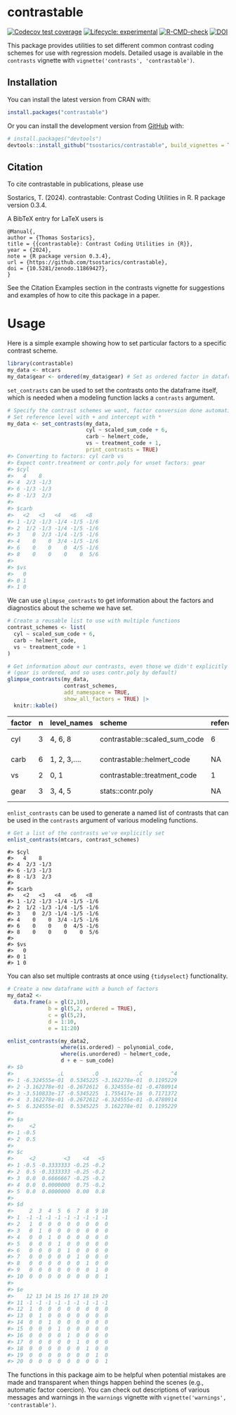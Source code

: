 
<!-- README.md is generated from README.Rmd. Please edit that file -->

# contrastable

<!-- badges: start -->

[![Codecov test
coverage](https://codecov.io/gh/tsostarics/contrastable/branch/main/graph/badge.svg?token=PW2NOWO8NE)](https://app.codecov.io/gh/tsostarics/contrastable?branch=main)
[![Lifecycle:
experimental](https://img.shields.io/badge/lifecycle-stable-green.svg)](https://lifecycle.r-lib.org/articles/stages.html#stable)
[![R-CMD-check](https://github.com/tsostarics/contrastable/workflows/R-CMD-check/badge.svg)](https://github.com/tsostarics/contrastable/actions)
[![DOI](https://zenodo.org/badge/DOI/10.5281/zenodo.11869428.svg)](https://doi.org/10.5281/zenodo.11869428)

<!-- badges: end -->

This package provides utilities to set different common contrast coding
schemes for use with regression models. Detailed usage is available in
the `contrasts` vignette with `vignette('contrasts', 'contrastable')`.

## Installation

You can install the latest version from CRAN with:

``` r
install.packages("contrastable")
```

Or you can install the development version from
[GitHub](https://github.com/) with:

``` r
# install.packages("devtools")
devtools::install_github("tsostarics/contrastable", build_vignettes = TRUE)
```

## Citation

To cite contrastable in publications, please use

Sostarics, T. (2024). contrastable: Contrast Coding Utilities in R. R
package version 0.3.4.

A BibTeX entry for LaTeX users is

    @Manual{,
    author = {Thomas Sostarics},
    title = {{contrastable}: Contrast Coding Utilities in {R}},
    year = {2024},
    note = {R package version 0.3.4},
    url = {https://github.com/tsostarics/contrastable},
    doi = {10.5281/zenodo.11869427},
    }

See the Citation Examples section in the contrasts vignette for
suggestions and examples of how to cite this package in a paper.

# Usage

Here is a simple example showing how to set particular factors to a
specific contrast scheme.

``` r
library(contrastable)
my_data <- mtcars
my_data$gear <- ordered(my_data$gear) # Set as ordered factor in dataframe
```

`set_contrasts` can be used to set the contrasts onto the dataframe
itself, which is needed when a modeling function lacks a `contrasts`
argument.

``` r
# Specify the contrast schemes we want, factor conversion done automatically
# Set reference level with + and intercept with *
my_data <- set_contrasts(my_data, 
                         cyl ~ scaled_sum_code + 6,
                         carb ~ helmert_code,
                         vs ~ treatment_code + 1,
                         print_contrasts = TRUE)
#> Converting to factors: cyl carb vs
#> Expect contr.treatment or contr.poly for unset factors: gear
#> $cyl
#>   4    8   
#> 4  2/3 -1/3
#> 6 -1/3 -1/3
#> 8 -1/3  2/3
#> 
#> $carb
#>   <2   <3   <4   <6   <8  
#> 1 -1/2 -1/3 -1/4 -1/5 -1/6
#> 2  1/2 -1/3 -1/4 -1/5 -1/6
#> 3    0  2/3 -1/4 -1/5 -1/6
#> 4    0    0  3/4 -1/5 -1/6
#> 6    0    0    0  4/5 -1/6
#> 8    0    0    0    0  5/6
#> 
#> $vs
#>   0
#> 0 1
#> 1 0
```

We can use `glimpse_contrasts` to get information about the factors and
diagnostics about the scheme we have set.

``` r
# Create a reusable list to use with multiple functions
contrast_schemes <- list(
  cyl ~ scaled_sum_code + 6,
  carb ~ helmert_code,
  vs ~ treatment_code + 1
)

# Get information about our contrasts, even those we didn't explicitly set
# (gear is ordered, and so uses contr.poly by default)
glimpse_contrasts(my_data,
                  contrast_schemes,
                  add_namespace = TRUE,
                  show_all_factors = TRUE) |>
  knitr::kable()
```

| factor |   n | level_names | scheme                        | reference | intercept  |
|:-------|----:|:------------|:------------------------------|:----------|:-----------|
| cyl    |   3 | 4, 6, 8     | contrastable::scaled_sum_code | 6         | grand mean |
| carb   |   6 | 1, 2, 3,….  | contrastable::helmert_code    | NA        | grand mean |
| vs     |   2 | 0, 1        | contrastable::treatment_code  | 1         | mean(1)    |
| gear   |   3 | 3, 4, 5     | stats::contr.poly             | NA        | grand mean |

`enlist_contrasts` can be used to generate a named list of contrasts
that can be used in the `contrasts` argument of various modeling
functions.

``` r
# Get a list of the contrasts we've explicitly set
enlist_contrasts(mtcars, contrast_schemes)
```

    #> $cyl
    #>   4    8   
    #> 4  2/3 -1/3
    #> 6 -1/3 -1/3
    #> 8 -1/3  2/3
    #> 
    #> $carb
    #>   <2   <3   <4   <6   <8  
    #> 1 -1/2 -1/3 -1/4 -1/5 -1/6
    #> 2  1/2 -1/3 -1/4 -1/5 -1/6
    #> 3    0  2/3 -1/4 -1/5 -1/6
    #> 4    0    0  3/4 -1/5 -1/6
    #> 6    0    0    0  4/5 -1/6
    #> 8    0    0    0    0  5/6
    #> 
    #> $vs
    #>   0
    #> 0 1
    #> 1 0

You can also set multiple contrasts at once using `{tidyselect}`
functionality.

``` r
# Create a new dataframe with a bunch of factors
my_data2 <- 
  data.frame(a = gl(2,10),
             b = gl(5,2, ordered = TRUE),
             c = gl(5,2),
             d = 1:10,
             e = 11:20)

enlist_contrasts(my_data2,
                 where(is.ordered) ~ polynomial_code,
                 where(is.unordered) ~ helmert_code,
                 d + e ~ sum_code)
#> $b
#>              .L         .Q            .C         ^4
#> 1 -6.324555e-01  0.5345225 -3.162278e-01  0.1195229
#> 2 -3.162278e-01 -0.2672612  6.324555e-01 -0.4780914
#> 3 -3.510833e-17 -0.5345225  1.755417e-16  0.7171372
#> 4  3.162278e-01 -0.2672612 -6.324555e-01 -0.4780914
#> 5  6.324555e-01  0.5345225  3.162278e-01  0.1195229
#> 
#> $a
#>     <2
#> 1 -0.5
#> 2  0.5
#> 
#> $c
#>     <2         <3    <4   <5
#> 1 -0.5 -0.3333333 -0.25 -0.2
#> 2  0.5 -0.3333333 -0.25 -0.2
#> 3  0.0  0.6666667 -0.25 -0.2
#> 4  0.0  0.0000000  0.75 -0.2
#> 5  0.0  0.0000000  0.00  0.8
#> 
#> $d
#>     2  3  4  5  6  7  8  9 10
#> 1  -1 -1 -1 -1 -1 -1 -1 -1 -1
#> 2   1  0  0  0  0  0  0  0  0
#> 3   0  1  0  0  0  0  0  0  0
#> 4   0  0  1  0  0  0  0  0  0
#> 5   0  0  0  1  0  0  0  0  0
#> 6   0  0  0  0  1  0  0  0  0
#> 7   0  0  0  0  0  1  0  0  0
#> 8   0  0  0  0  0  0  1  0  0
#> 9   0  0  0  0  0  0  0  1  0
#> 10  0  0  0  0  0  0  0  0  1
#> 
#> $e
#>    12 13 14 15 16 17 18 19 20
#> 11 -1 -1 -1 -1 -1 -1 -1 -1 -1
#> 12  1  0  0  0  0  0  0  0  0
#> 13  0  1  0  0  0  0  0  0  0
#> 14  0  0  1  0  0  0  0  0  0
#> 15  0  0  0  1  0  0  0  0  0
#> 16  0  0  0  0  1  0  0  0  0
#> 17  0  0  0  0  0  1  0  0  0
#> 18  0  0  0  0  0  0  1  0  0
#> 19  0  0  0  0  0  0  0  1  0
#> 20  0  0  0  0  0  0  0  0  1
```

The functions in this package aim to be helpful when potential mistakes
are made and transparent when things happen behind the scenes (e.g.,
automatic factor coercion). You can check out descriptions of various
messages and warnings in the `warnings` vignette with
`vignette('warnings', 'contrastable')`.
